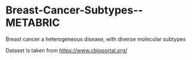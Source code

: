 # Breast-Cancer-Subtypes--METABRIC
Breast cancer a heterogeneous disease, with diverse molecular subtypes 

Dataset is taken from https://www.cbioportal.org/
